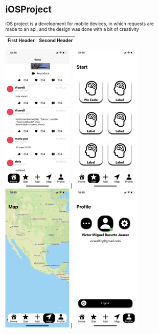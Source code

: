# iOSProject
iOS project is a development for mobile devices, in which requests are made to an api, and the design was done with a bit of creativity

First Header  | Second Header
------------- | -------------
<img src="https://github.com/Vicwell28/iOSProject/blob/main/ProyectoTwitter/App/ImagesProyect/IMG_0500.jpg" width="200" style="display: inline;" />
  | <img src="https://github.com/Vicwell28/iOSProject/blob/main/ProyectoTwitter/App/ImagesProyect/IMG_0501.jpg" width="200" style="display: inline;"/>
<img src="https://github.com/Vicwell28/iOSProject/blob/main/ProyectoTwitter/App/ImagesProyect/IMG_0503.jpg" width="200" style="display: inline;"/>  | <img src="https://github.com/Vicwell28/iOSProject/blob/main/ProyectoTwitter/App/ImagesProyect/IMG_0504.jpg" width="200" style="display: inline;"/> 






